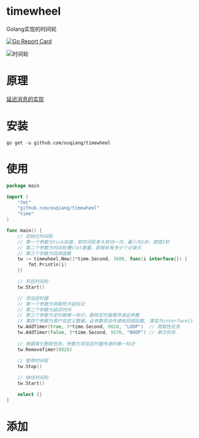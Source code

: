 # timewheel
Golang实现的时间轮

[![Go Report Card](https://goreportcard.com/badge/github.com/ouqiang/timewheel)](https://goreportcard.com/report/github.com/ouqiang/timewheel)

![时间轮](https://raw.githubusercontent.com/ouqiang/timewheel/master/timewheel.jpg)

# 原理
[延迟消息的实现](http://www.10tiao.com/html/249/201703/2651959961/1.html)

# 安装

```shell
go get -u github.com/ouqiang/timewheel
```

# 使用

```go
package main

import (
	"fmt"
	"github.com/ouqiang/timewheel"
	"time"
)

func main() {
	// 初始化时间轮
	// 第一个参数为tick刻度，即时间轮多久转动一次，最小为1秒，跨度1秒
	// 第二个参数为时间轮槽slot数量，即每轮有多少个记录点
	// 第三个参数为回调函数
	tw := timewheel.New(1*time.Second, 3600, func(i interface{}) {
		fmt.Println(i)
	})

	// 开启时间轮
	tw.Start()

	// 添加定时器 
	// 第一个参数为周期性开启标记
	// 第二个参数为延迟时间
	// 第三个参数为定时器唯一标识，删除定时器需传递此参数
	// 第四个参数为用户自定义数据，此参数将会传递给回调函数, 类型为interface{}
	tw.AddTimer(true, 3*time.Second, 9028, "LOOP")  // 周期性任务
	tw.AddTimer(false, 5*time.Second, 9376, "NOOP") // 单次任务
	
	// 根据索引删除任务，参数为添加定时器传递的唯一标识
	tw.RemoveTimer(9028)
	
	// 暂停时间轮
	tw.Stop()

	// 继续时间轮
	tw.Start()

	select {}
}
```

# 添加
